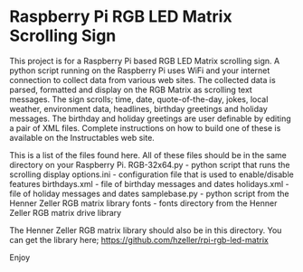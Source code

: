 # Raspberry Pi RGB LED Matrix Scrolling Sign
This project is for a Raspberry Pi based RGB LED Matrix scrolling sign. A python script running on the Raspberry Pi uses WiFi and your internet connection to collect data from various web sites. The collected data is parsed, formatted and display on the RGB Matrix as scrolling text messages. The sign scrolls; time, date, quote-of-the-day, jokes, local weather, environment data, headlines, birthday greetings and holiday messages. The birthday and holiday greetings are user definable by editing a pair of XML files. Complete instructions on how to build one of these is available on the Instructables web site.

This is a list of the files found here. All of these files should be in the same directory on your Raspberry Pi.
    RGB-32x64.py    - python script that runs the scrolling display
    options.ini     - configuration file that is used to enable/disable features
    birthdays.xml   - file of birthday messages and dates
    holidays.xml    - file of holiday messages and dates
    samplebase.py   - python script from the Henner Zeller RGB matrix library
    fonts           - fonts directory from the Henner Zeller RGB matrix drive library

The Henner Zeller RGB matrix library should also be in this directory. You can get the library here; https://github.com/hzeller/rpi-rgb-led-matrix

Enjoy
